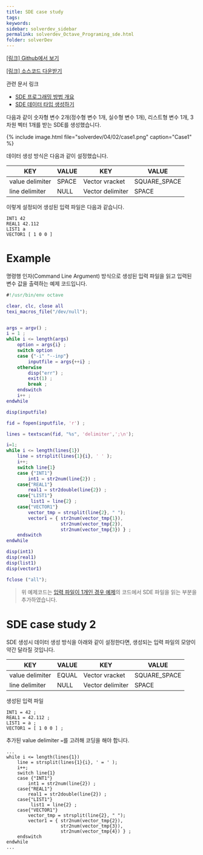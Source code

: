 ```yaml
---
title: SDE case study
tags: 
keywords:
sidebar: solverdev_sidebar
permalink: solverdev_Octave_Programing_sde.html
folder: solverDev
---
```

[[링크] Github에서 보기](https://github.com/sp-edison/octave_example_sde)

[[링크] 소스코드 다운받기](https://github.com/sp-edison/octave_example_sde/archive/master.zip)

관련 문서 링크
- [SDE 프로그래밍 방법 개요](../01_Input_programing/01_Structured_Data_Editor.md)
- [SDE 데이터 타입 생성하기](../../05_EDITOR/01_SDE.md)

다음과 같이 숫자형 변수 2개(정수형 변수 1개, 실수형 변수 1개), 리스트형 변수 1개, 3차원 벡터 1개를 받는 SDE를 생성했습니다.

{% include image.html file="solverdev/04/02/case1.png" caption="Case1" %}

데이터 생성 방식은 다음과 같이 설정했습니다.

|KEY	|VALUE| KEY	| VALUE|
|--|--|--|--|
|value delimiter|	SPACE|Vector vracket|	SQUARE_SPACE|
|line delimiter|	NULL|Vector delimiter|	SPACE|

이렇게 설정되어 생성된 입력 파일은 다음과 같습니다.

```
INT1 42
REAL1 42.112
LIST1 a
VECTOR1 [ 1 0 0 ]
```

# Example

명령행 인자(Command Line Argument) 방식으로 생성된 입력 파일을 읽고 입력된 변수 값을 출력하는 예제 코드입니다.

```m
#!/usr/bin/env octave

clear, clc, close all
texi_macros_file("/dev/null");


args = argv() ;
i = 1 ;
while i <= length(args)
    option = args{i} ;
    switch option
    case {"-i" "--inp"}
        inputfile = args{++i} ;
    otherwise
        disp("err") ;
        exit(1) ;
        break ;
    endswitch
    i++ ;
endwhile

disp(inputfile)

fid = fopen(inputfile, 'r') ;

lines = textscan(fid, "%s", 'delimiter',';\n');

i=1;
while i <= length(lines{1})
    line = strsplit(lines{1}{i}, ' ' );
    i++;
    switch line{1}
    case {"INT1"}
        int1 = str2num(line{2}) ;
    case{"REAL1"}
        real1 = str2double(line{2}) ;
    case{"LIST1"}
         list1 = line{2} ;
    case{"VECTOR1"}
        vector_tmp = strsplit(line{2}, " ");
        vector1 = { str2num(vector_tmp{1}),
                    str2num(vector_tmp{2}),
                    str2num(vector_tmp{3}) } ;
    endswitch
endwhile

disp(int1)
disp(real1)
disp(list1)
disp(vector1)

fclose ("all");
```

> 위 예제코드는 [입력 파일이 1개인 경우 예제](./01_Inputfile_Open.md)의 코드에서 SDE 파일을 읽는 부분을 추가하였습니다.


# SDE case study 2

SDE 생성시 데이터 생성 방식을 아래와 같이 설정한다면, 생성되는 입력 파일의 모양이 약간 달라질 것입니다.

|KEY	|VALUE| KEY	| VALUE|
|--|--|--|--|
|value delimiter|	EQUAL |Vector vracket|	SQUARE_SPACE|
|line delimiter|	NULL |Vector delimiter|	SPACE|

생성된 입력 파일
```
INT1 = 42 ;
REAL1 = 42.112 ;
LIST1 = a ;
VECTOR1 = [ 1 0 0 ] ;
```
추가된 value delimiter ``` = ```를 고려해 코딩을 해야 합니다.


```
...
while i <= length(lines{1})
    line = strsplit(lines{1}{i}, ' = ' );
    i++;
    switch line{1}
    case {"INT1"}
        int1 = str2num(line{2}) ;
    case{"REAL1"}
        real1 = str2double(line{2}) ;
    case{"LIST1"}
         list1 = line{2} ;
    case{"VECTOR1"}
        vector_tmp = strsplit(line{2}, " ");
        vector1 = { str2num(vector_tmp{2}),
                    str2num(vector_tmp{3}),
                    str2num(vector_tmp{4}) } ;
    endswitch
endwhile
...
```
